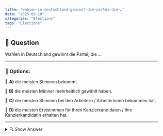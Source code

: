 ```yaml
---
title: "wahlen-in-deutschland-gewinnt-die-partei-die-…"
date: "2025-03-10"
categories: "Elections"
tags: "Elections"
---
```


## 📌 **Question**

Wahlen in Deutschland gewinnt die Partei, die …



---

### 📝 **Options:**

🔘 **A)** die meisten Stimmen bekommt.

🔘 **B)** die meisten Männer mehrheitlich gewählt haben.

🔘 **C)** die meisten Stimmen bei den Arbeitern / Arbeiterinnen bekommen hat.

🔘 **D)** die meisten Erststimmen für ihren Kanzlerkandidaten / ihre Kanzlerkandidatin erhalten hat.

---

<details>
  <summary>🔍 Show Answer</summary>

  <p>
💡  <b>Correct Answer:</b>  a
  </p>
  <p>
    📖<b>Explanation:</b>
    In Deutschland finden Bundestagswahlen nach einem personalisierten Verhältniswahlrecht statt. Jeder Wähler hat zwei Stimmen: die Erststimme für einen Direktkandidaten im Wahlkreis und die Zweitstimme für eine Partei. Die Zweitstimmen entscheiden maßgeblich über die Sitzverteilung im Parlament. Die Partei, die die meisten Zweitstimmen erhält, gewinnt die Wahl und stellt in der Regel die Regierung. Dieses System stellt sicher, dass die Partergebnisse proportional zum Wählerwillen sind und gleichzeitig eine direkte Vertretung durch die Erststimmen erfolgt.
  </p>
</details>
